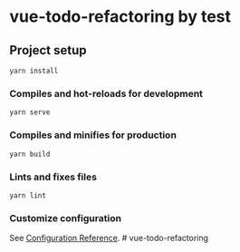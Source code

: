 # vue-todo-refactoring by test

## Project setup

```
yarn install
```

### Compiles and hot-reloads for development

```
yarn serve
```

### Compiles and minifies for production

```
yarn build
```

### Lints and fixes files

```
yarn lint
```

### Customize configuration

See [Configuration Reference](https://cli.vuejs.org/config/).
#   v u e - t o d o - r e f a c t o r i n g 
 
 
